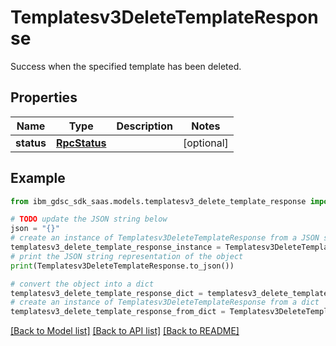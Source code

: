 # Templatesv3DeleteTemplateResponse

Success when the specified template has been deleted.

## Properties

Name | Type | Description | Notes
------------ | ------------- | ------------- | -------------
**status** | [**RpcStatus**](RpcStatus.md) |  | [optional] 

## Example

```python
from ibm_gdsc_sdk_saas.models.templatesv3_delete_template_response import Templatesv3DeleteTemplateResponse

# TODO update the JSON string below
json = "{}"
# create an instance of Templatesv3DeleteTemplateResponse from a JSON string
templatesv3_delete_template_response_instance = Templatesv3DeleteTemplateResponse.from_json(json)
# print the JSON string representation of the object
print(Templatesv3DeleteTemplateResponse.to_json())

# convert the object into a dict
templatesv3_delete_template_response_dict = templatesv3_delete_template_response_instance.to_dict()
# create an instance of Templatesv3DeleteTemplateResponse from a dict
templatesv3_delete_template_response_from_dict = Templatesv3DeleteTemplateResponse.from_dict(templatesv3_delete_template_response_dict)
```
[[Back to Model list]](../README.md#documentation-for-models) [[Back to API list]](../README.md#documentation-for-api-endpoints) [[Back to README]](../README.md)


